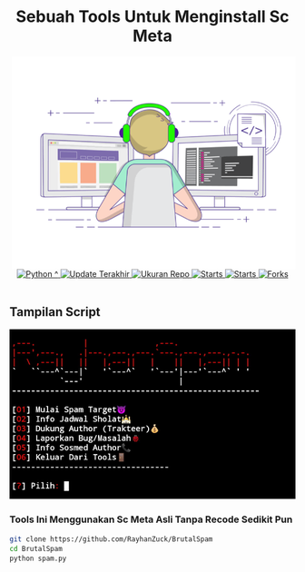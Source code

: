 <h1 align="center"><b>Sebuah Tools Untuk Menginstall Sc Meta</b></h1>

<div align="center">
  
  <img align="right" alt="GIF" src="https://raw.githubusercontent.com/devSouvik/devSouvik/master/gif3.gif" width="500"/>
  </a>
  <a href="https://github.com/RayhanZuck">
    <img alt="Python ^" src="https://img.shields.io/static/v1?label=Code&message=Python&color=brightgreen"/>
  </a>
  <a href="https://github.com/RayhanZuck">
    <img alt="Update Terakhir" src="https://img.shields.io/badge/Update%20Terakhir-7 Juni-orange"/>
  </a>
   <a href="https://github.com/RayhanZuck">
    <img alt="Ukuran Repo" src="https://img.shields.io/badge/Ukuran%20Repo-5.38MB-blue"/>
  </a>
<a href="https://www.facebook.com/RayhanBusiness">
    <img alt="Starts" src="https://img.shields.io/badge/facebook:%20Rayhan%20Business-344E86?style=for-the-badge&logo=facebook&logoColor=white"/>
  </a>
  <a href="https://www.facebook.com/Rayhan.27.Xyz">
    <img alt="Starts" src="https://img.shields.io/badge/facebook:%20Rayhan%20Cringe%20Ajg-344E86?style=for-the-badge&logo=facebook&logoColor=white"/>
  </a>
  <a href="https://github.com/RayhanZuck">
    <img alt="Forks" src="https://img.shields.io/badge/Github:%20RayhanZuck-lightgrey?style=for-the-badge&logo=github&logoColor=white"/>
  </a>
</div>
<br>

## Tampilan Script
<img alt="Rayhan" src="https://raw.githubusercontent.com/RayhanZuck/BrutalSpam/main/IMAGE/Screenshot_2022-05-26-03-23-45-840_com.termux-picsay.jpg"/>

### Tools Ini Menggunakan Sc Meta Asli Tanpa Recode Sedikit Pun

```sh
git clone https://github.com/RayhanZuck/BrutalSpam
cd BrutalSpam
python spam.py
```
